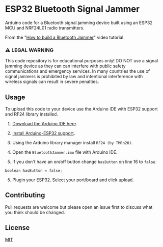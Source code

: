 # ESP32 Bluetooth Signal Jammer

Arduino code for a Bluetooth signal jamming device built using an ESP32 MCU and NRF24L01 radio transmitters.

From the "[How to build a Bluetooth Jammer](https://www.youtube.com/@StuJohnsonNZ)" video tutorial.

### ⚠️ LEGAL WARNING

This code repository is for educational purposes only! DO NOT use a signal jamming device as they can can interfere with public safety communications and emergency services. In many countries the use of signal jammers is prohibited by law and intentional interference with wireless signals can result in severe penalties.

## Usage

To upload this code to your device use the Arduino IDE with ESP32 support and RF24 library installed.

1. [Download the Arduino IDE here](https://www.arduino.cc/en/software).

2. [Install Arduino-ESP32 support](https://docs.espressif.com/projects/arduino-esp32/en/latest/installing.html).

3. Using the Arduino library manager install `RF24 (by TMRh20)`.

4. Open the `BluetoothJammer.imo` file with Arduino IDE.

5. If you don't have an on/off button change `hasButton` on line 16 to `false`.

```
boolean hasButton = false;
```

5. Plugin your ESP32. Select your port/board and click upload.

## Contributing

Pull requests are welcome but please open an issue first
to discuss what you think should be changed.

## License

[MIT](https://choosealicense.com/licenses/mit/)